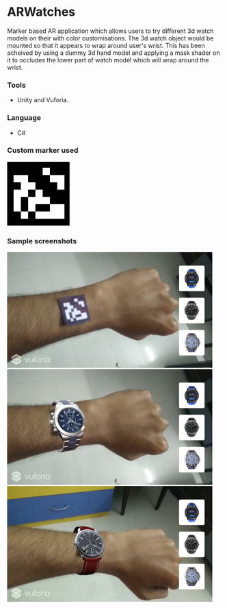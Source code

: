 # ARWatches

Marker based AR application which allows users to try different 3d watch models on their with color customisations. The 3d watch object would be mounted so that it appears to wrap around user's wrist. This has been acheived by using a dummy 3d hand model and applying a mask shader on it to occludes the lower part of watch model which will wrap around the wrist.

### Tools
- Unity and Vuforia.

### Language
- C#

### Custom marker used

![](wmarker.jpg)

### Sample screenshots
<img src="marker_demo.png" alt="drawing" width="480"/>
<img src="watch_1_demo.png" alt="drawing" width="480"/>
<img src="watch_2_demo.png" alt="drawing" width="480"/>




